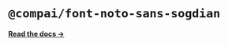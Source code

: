 # `@compai/font-noto-sans-sogdian`

[**Read the docs &rarr;**](https://components.ai/docs/typefaces/noto-sans-sogdian)
